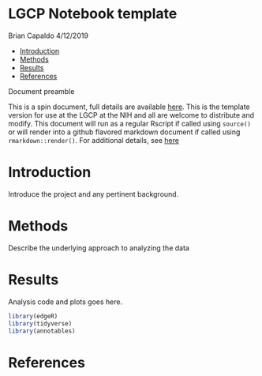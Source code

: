 LGCP Notebook template
================
Brian Capaldo
4/12/2019

-   [Introduction](#introduction)
-   [Methods](#methods)
-   [Results](#results)
-   [References](#references)

Document preamble

This is a spin document, full details are available [here](https://rmarkdown.rstudio.com/articles_report_from_r_script.html). This is the template version for use at the LGCP at the NIH and all are welcome to distribute and modify. This document will run as a regular Rscript if called using `source()` or will render into a github flavored markdown document if called using `rmarkdown::render()`. For additional details, see [here](https://rmarkdown.rstudio.com/github_document_format.html)

Introduction
============

Introduce the project and any pertinent background.

Methods
=======

Describe the underlying approach to analyzing the data

Results
=======

Analysis code and plots goes here.

``` r
library(edgeR)
library(tidyverse)
library(annotables)
```

References
==========
